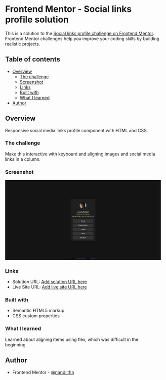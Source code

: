 # Frontend Mentor - Social links profile solution

This is a solution to the [Social links profile challenge on Frontend Mentor](https://www.frontendmentor.io/challenges/social-links-profile-UG32l9m6dQ). Frontend Mentor challenges help you improve your coding skills by building realistic projects.

## Table of contents

- [Overview](#overview)
  - [The challenge](#the-challenge)
  - [Screenshot](#screenshot)
  - [Links](#links)
  - [Built with](#built-with)
  - [What I learned](#what-i-learned)
- [Author](#author)

## Overview

Responsive social media links profile component with HTML and CSS.

### The challenge

Make this interactive with keyboard and aligning images and social media links in a column.

### Screenshot

![](./social-media-link-screenshot.png)

### Links

- Solution URL: [Add solution URL here](https://your-solution-url.com)
- Live Site URL: [Add live site URL here](https://your-live-site-url.com)

### Built with

- Semantic HTML5 markup
- CSS custom properties

### What I learned

Learned about aligning items using flex, which was difficult in the beginning.

## Author

- Frontend Mentor - [@nandiitha](https://www.frontendmentor.io/profile/nandiitha)
